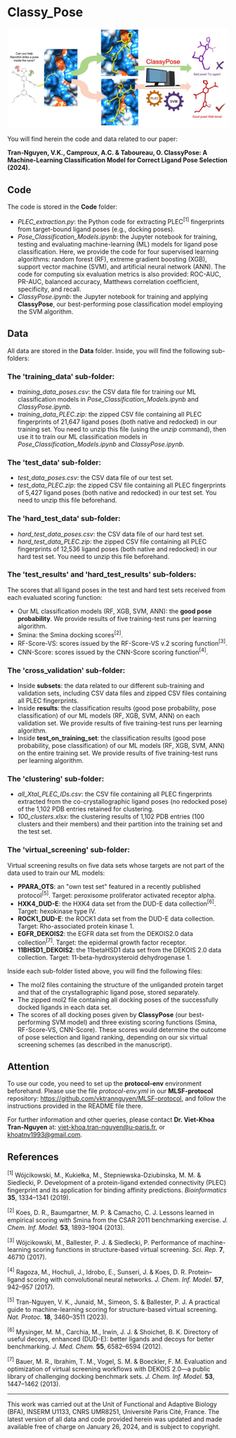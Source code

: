 # Classy_Pose

![Graphical_Abstract](https://github.com/vktrannguyen/Classy_Pose/blob/main/ClassyPose_GraphicalAbstract.jpg)

You will find herein the code and data related to our paper:

**Tran-Nguyen, V.K., Camproux, A.C. & Taboureau, O. ClassyPose: A Machine-Learning Classification Model for Correct Ligand Pose Selection (2024).**

## Code

The code is stored in the **Code** folder:

- *PLEC_extraction.py*: the Python code for extracting PLEC<sup>[1]</sup> fingerprints from target-bound ligand poses (e.g., docking poses).
- *Pose_Classification_Models.ipynb*: the Jupyter notebook for training, testing and evaluating machine-learning (ML) models for ligand pose classification. Here, we provide the code for four supervised learning algorithms: random forest (RF), extreme gradient boosting (XGB), support vector machine (SVM), and artificial neural network (ANN). The code for computing six evaluation metrics is also provided: ROC-AUC, PR-AUC, balanced accuracy, Matthews correlation coefficient, specificity, and recall.
- *ClassyPose.ipynb*: the Jupyter notebook for training and applying **ClassyPose**, our best-performing pose classification model employing the SVM algorithm.

## Data

All data are stored in the **Data** folder. Inside, you will find the following sub-folders:

### The 'training_data' sub-folder:

- *training_data_poses.csv*: the CSV data file for training our ML classification models in *Pose_Classification_Models.ipynb* and *ClassyPose.ipynb*.
- *training_data_PLEC.zip*: the zipped CSV file containing all PLEC fingerprints of 21,647 ligand poses (both native and redocked) in our training set. You need to unzip this file (using the *unzip* command), then use it to train our ML classification models in *Pose_Classification_Models.ipynb* and *ClassyPose.ipynb*.

### The 'test_data' sub-folder:

- *test_data_poses.csv*: the CSV data file of our test set.
- *test_data_PLEC.zip*: the zipped CSV file containing all PLEC fingerprints of 5,427 ligand poses (both native and redocked) in our test set. You need to unzip this file beforehand.

### The 'hard_test_data' sub-folder:

- *hard_test_data_poses.csv*: the CSV data file of our hard test set.
- *hard_test_data_PLEC.zip*: the zipped CSV file containing all PLEC fingerprints of 12,536 ligand poses (both native and redocked) in our hard test set. You need to unzip this file beforehand.

### The 'test_results' and 'hard_test_results' sub-folders:

The scores that all ligand poses in the test and hard test sets received from each evaluated scoring function:

- Our ML classification models (RF, XGB, SVM, ANN): the **good pose probability**. We provide results of five training-test runs per learning algorithm.
- Smina: the Smina docking scores<sup>[2]</sup>.
- RF-Score-VS: scores issued by the RF-Score-VS v.2 scoring function<sup>[3]</sup>.
- CNN-Score: scores issued by the CNN-Score scoring function<sup>[4]</sup>.

### The 'cross_validation' sub-folder:

- Inside **subsets**: the data related to our different sub-training and validation sets, including CSV data files and zipped CSV files containing all PLEC fingerprints.
- Inside **results**: the classification results (good pose probability, pose classification) of our ML models (RF, XGB, SVM, ANN) on each validation set. We provide results of five training-test runs per learning algorithm.
- Inside **test_on_training_set**: the classification results (good pose probability, pose classification) of our ML models (RF, XGB, SVM, ANN) on the entire training set. We provide results of five training-test runs per learning algorithm.

### The 'clustering' sub-folder:

- *all_Xtal_PLEC_IDs.csv*: the CSV file containing all PLEC fingerprints extracted from the co-crystallographic ligand poses (no redocked pose) of the 1,102 PDB entries retained for clustering.
- *100_clusters.xlsx*: the clustering results of 1,102 PDB entries (100 clusters and their members) and their partition into the training set and the test set.

### The 'virtual_screening' sub-folder:

Virtual screening results on five data sets whose targets are not part of the data used to train our ML models:

- **PPARA_OTS**: an "own test set" featured in a recently published protocol<sup>[5]</sup>. Target: peroxisome proliferator activated receptor alpha.
- **HXK4_DUD-E**: the HXK4 data set from the DUD-E data collection<sup>[6]</sup>. Target: hexokinase type IV.
- **ROCK1_DUD-E**: the ROCK1 data set from the DUD-E data collection. Target: Rho-associated protein kinase 1.
- **EGFR_DEKOIS2**: the EGFR data set from the DEKOIS2.0 data collection<sup>[7]</sup>. Target: the epidermal growth factor receptor.
- **11BHSD1_DEKOIS2**: the 11betaHSD1 data set from the DEKOIS 2.0 data collection. Target: 11-beta-hydroxysteroid dehydrogenase 1.

Inside each sub-folder listed above, you will find the following files:

- The mol2 files containing the structure of the unliganded protein target and that of the crystallographic ligand pose, stored separately.
- The zipped mol2 file containing all docking poses of the successfully docked ligands in each data set.
- The scores of all docking poses given by **ClassyPose** (our best-performing SVM model) and three existing scoring functions (Smina, RF-Score-VS, CNN-Score). These scores would determine the outcome of pose selection and ligand ranking, depending on our six virtual screening schemes (as described in the manuscript).

## Attention

To use our code, you need to set up the **protocol-env** environment beforehand. Please use the file *protocol-env.yml* in our **MLSF-protocol** repository: https://github.com/vktrannguyen/MLSF-protocol, and follow the instructions provided in the README file there.

For further information and other queries, please contact **Dr. Viet-Khoa Tran-Nguyen** at: viet-khoa.tran-nguyen@u-paris.fr, or khoatnv1993@gmail.com.

## References

<sup>[1]</sup> Wójcikowski, M., Kukiełka, M., Stepniewska-Dziubinska, M. M. & Siedlecki, P. Development of a protein-ligand extended connectivity (PLEC) fingerprint and its application for binding affinity predictions. *Bioinformatics* **35**, 1334–1341 (2019).

<sup>[2]</sup> Koes, D. R., Baumgartner, M. P. & Camacho, C. J. Lessons learned in empirical scoring with Smina from the CSAR 2011 benchmarking exercise. *J. Chem. Inf. Model.* **53**, 1893–1904 (2013).

<sup>[3]</sup> Wójcikowski, M., Ballester, P. J. & Siedlecki, P. Performance of machine-learning scoring functions in structure-based virtual screening. *Sci. Rep.* **7**, 46710 (2017).

<sup>[4]</sup> Ragoza, M., Hochuli, J., Idrobo, E., Sunseri, J. & Koes, D. R. Protein–ligand scoring with convolutional neural networks. *J. Chem. Inf. Model.* **57**, 942–957 (2017).

<sup>[5]</sup> Tran-Nguyen, V. K., Junaid, M., Simeon, S. & Ballester, P. J. A practical guide to machine-learning scoring for structure-based virtual screening. *Nat. Protoc.* **18**, 3460–3511 (2023).

<sup>[6]</sup> Mysinger, M. M., Carchia, M., Irwin, J. J. & Shoichet, B. K. Directory of useful decoys, enhanced (DUD-E): better ligands and decoys for better benchmarking. *J. Med. Chem.* **55**, 6582–6594 (2012).

<sup>[7]</sup> Bauer, M. R., Ibrahim, T. M., Vogel, S. M. & Boeckler, F. M. Evaluation and optimization of virtual screening workflows with DEKOIS 2.0—a public library of challenging docking benchmark sets. *J. Chem. Inf. Model.* **53**, 1447–1462 (2013).

----------------------------------------------------------------------------------------------------

This work was carried out at the Unit of Functional and Adaptive Biology (BFA), INSERM U1133, CNRS UMR8251, Université Paris Cité, France. The latest version of all data and code provided herein was updated and made available free of charge on January 26, 2024, and is subject to copyright.
